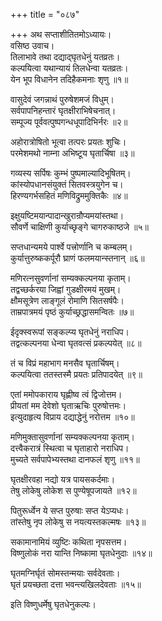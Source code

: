 +++
title = "०८७"

+++
अथ सप्ताशीतितमोऽध्यायः।  
वसिष्ठ उवाच।  
तिलाभावे तथा दद्याद्घृतधेनुं यतव्रतः।  
कल्पयित्वा यथान्यायं तिलधेन्वा यतव्रतः।  
येन भूप विधानेन तदिहैकमनाः शृणु ॥१॥

वासुदेवं जगन्नाथं पुरुषेशमजं विधुम्।  
सर्वपापनिहन्तारं घृतक्षीराभिषेचनात्।  
सम्पूज्य पूर्ववत्पुष्पगन्धधूपादिभिर्नरः ॥२॥

अहोरात्रोषितो भूत्वा तत्परः प्रयतः शुचिः।  
परमेशमथो नाम्ना अभिष्टूय घृतार्चिषा ॥३॥

गव्यस्य सर्पिषः कुम्भं पुष्पमाल्यादिभूषितम्।  
कांस्योपधानसंयुक्तं सितवस्त्रयुगेन च।  
हिरण्यगर्भसहितं मणिविद्रुममुक्तिकैः ॥४॥

इक्षुयष्टिमयान्पादान्खुरान्रौप्यमयांस्तथा।  
सौवर्णे चाक्षिणी कुर्याच्छृङ्गे चागरुकाष्ठजे ॥५॥

सप्तधान्यमये पार्श्वे पत्त्रोर्णानि च कम्बलम्।  
कुर्यात्तुरुष्ककर्पूरौ घ्राणं फलमयान्स्तनान् ॥६॥

मणिरत्नसुवर्णानां सम्यक्कल्पनया कृताम्।  
तद्वच्छर्करया जिह्वां गुडक्षीरमयं मुखम्।  
क्षौमसूत्रेण लाङ्गूलं रोमाणि सितसर्षपैः।  
ताम्रपात्रमयं पृष्ठं कुर्याच्छ्रद्धासमन्वितः ॥७॥

ईदृक्स्वरूपां सङ्कल्प्य घृतधेनुं नराधिप।  
तद्वत्कल्पनया धेन्वा घृतवत्सं प्रकल्पयेत् ॥८॥

तं च विप्रं महाभाग मनसैव घृतार्चिषम्।  
कल्पयित्वा ततस्तस्मै प्रयतः प्रतिपादयेत् ॥९॥

एतां ममोपकाराय घृह्णीष्व त्वं द्विजोत्तम।  
प्रीयतां मम देवेशो घृताऋचिः पुरुषोत्तमः।  
इत्युदाहृत्य विप्राय दद्याद्धेनुं नरोत्तम ॥१०॥

मणिमुक्तासुवर्णानां सम्यक्कल्पनया कृताम्।  
दत्त्वैकरात्रं स्थित्वा च घृताहारो नराधिप।  
मुच्यते सर्वपापेभ्यस्तथा दानफलं शृणु ॥११॥

घृतक्षीरवहा नद्यो यत्र पायसकर्दमाः।  
तेषु लोकेषु लोकेश स पुण्येषूपजायते ॥१२॥

पितुरूर्ध्वेन ये सप्त पुरुषाः सप्त येऽप्यधः।  
तांस्तेषु नृप लोकेषु स नयत्यस्तकल्मषः ॥१३॥

सकामानामियं व्युष्टिः कथिता नृपसत्तम।  
विष्णुलोकं नरा यान्ति निष्कामा घृतधेनुदाः ॥१४॥

घृतमग्निर्घृतं सोमस्तन्मयाः सर्वदेवताः।  
घृतं प्रयच्छता दत्ता भवन्त्यखिलदेवताः ॥१५॥

इति विष्णुधर्मेषु घृतधेनुकल्पः।  
